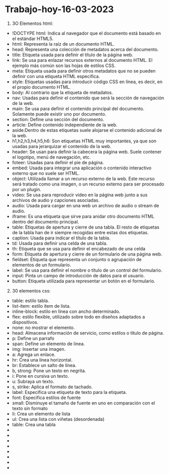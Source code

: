 # Trabajo-hoy-16-03-2023
1. 3O Elementos html:
- !DOCTYPE html: Indica al navegador que el documento está basado en el estándar HTML5.
- html: Representa la raíz de un documento HTML.
- head: Representa una colección de metadatos acerca del documento.
- title: Etiqueta usada para definir el título de la página web.
- link: Se usa para enlazar recursos externos al documento HTML. El ejemplo más común son las hojas de estilos CSS.
- meta: Etiqueta usada para definir otros metadatos que no se pueden definir con una etiqueta HTML especifica.
- style: Etiquetas usadas para introducir código CSS en línea, es decir, en el propio documento HTML.
- body: Al contrario que la etiqueta de metadatos.
- nav: Usadas para definir el contenido que será la sección de navegación de la web.
- main: Se usa para definir el contenido principal del documento. Solamente puede existir uno por documento.
- section: Define una sección del documento.
- article: Define contenido independiente de la web.
- aside:Dentro de estas etiquetas suele alojarse el contenido adicional de la web.
- h1,h2,h3,h4,h5,h6: Son etiquetas HTML muy importantes, ya que son usadas para jerarquizar el contenido de la web.
- header: Se usan para definir la cabecera la página web. Suele contener el logotipo, menú de navegación, etc.
- foteer: Usadas para definir el pie de página.
- embed: Usada para integrar una aplicación o contenido interactivo externo que no suele ser HTML. 
- object: Utilizada llamar a un recurso externo de la web. Este recurso será tratado como una imagen, o un recurso externo para ser procesado por un plugin.
- video: Se usa para reproducir video en la página web junto a sus archivos de audio y capciones asociadas.
- audio: Usada para cargar en una web un archivo de audio o stream de audio.
- iframe: Es una etiqueta que sirve para anidar otro documento HTML dentro del documento principal.
- table: Etiquetas de apertura y cierre de una tabla. El resto de etiquetas de la tabla han de ir siempre recogidas entre estas dos etiquetas.
- caption: Usada para indicar el título de la tabla.
- td: Usada para definir una celda de una tabla.
- th: Etiqueta que se usa para definir el encabezado de una celda
- form: Etiqueta de apertura y cierre de un formulario de una página web.
- fieldset: Etiqueta que representa un conjunto o agrupación de elementos de un formulario.
- label: Se usa para definir el nombre o título de un control del formulario.
- input: Pinta un campo de introducción de datos para el usuario. 
- button: Etiqueta utilizada para representar un botón en el formulario.
2. 30 elementos css:
- table: estilo tabla.
- list-item: estilo ítem de lista.
- inline-block: estilo en línea con ancho determinado.
- flex: estilo flexible, utilizado sobre todo en diseños adaptados a dispositivos.
- none: no mostrar el elemento.
- head:	Almacena información de servicio, como estilos o título de página.
- p: Define un parrafo
- span: Define un elemento de linea.
- img: Insertar una imagen.
- a: Agrega un enlace.
- hr: Crea una línea horizontal.
- br:	Establece un salto de línea.
- b, strong:	Pone un texto en negrita.
- i: Pone en cursiva un texto.
- u: Subraya un texto.
- s, strike: Aplica el formato de tachado.
- label: Especifica una etiqueta de texto para la etiqueta. 
- font:	Especifica estilos de fuente
- small: Disminuye el tamaño de fuente en uno en comparación con el texto sin formato
- li: Crea un elemento de lista
- ul: Crea una lista con viñetas (desordenada)
- table: Crea una tabla
-
-
-
-
-
-
-
-
